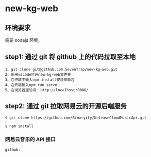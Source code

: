 # new-kg-web

## 环境要求

需要 nodejs 环境，

## step1: 通过 git 将 github 上的代码拉取至本地

```
1、git clone git@github.com:SevenTrap/new-kg-web.git
2、采用vscode打开new-kg-web文件夹
3、在终端中输入npm install安装依赖包
4、在终端输入npm run serve
5、在浏览器里访问: http://localhost:8086/
```

## step2: 通过 git 拉取网易云的开源后端服务

```shell
$ git clone https://github.com/Binaryify/NeteaseCloudMusicApi.git

$ npm install
```

### 网易云音乐的 API 接口

```
github:
```
